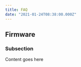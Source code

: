 ```yaml
---
title: FAQ
date: "2021-01-24T08:38:00.000Z"
---
```


## Firmware

### Subsection

Content goes here
